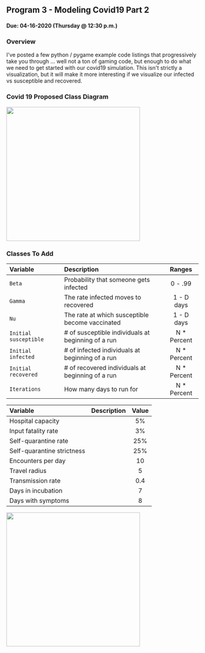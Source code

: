 ## Program 3 - Modeling Covid19 Part 2
#### Due: 04-16-2020 (Thursday @ 12:30 p.m.)

### Overview

I've posted a few python / pygame example code listings that progressively take you through ... well not a ton of gaming code, but enough to do what we need to get started with our covid19 simulation. This isn't strictly a visualization, but it will make it more interesting if we visualize our infected vs susceptible and recovered. 




### Covid 19 Proposed Class Diagram

<img src="https://cs.msutexas.edu/~griffin/zcloud/zcloud-files/covid19a_uml_2020.png" width="350">

### Classes To Add

| Variable              | Description                                        |   Ranges    |
| :-------------------- | :------------------------------------------------- | :---------: |
| `Beta`                | Probability that someone gets infected             |   0 - .99   |
| `Gamma`               | The rate infected moves to recovered               | 1 - D days  |
| `Nu`                  | The rate at which susceptible become vaccinated    | 1 - D days  |
| `Initial susceptible` | # of susceptible individuals at beginning of a run | N * Percent |
| `Initial infected `   | # of infected individuals at beginning of a run    | N * Percent |
| `Initial recovered`   | # of recovered individuals at beginning of a run   | N * Percent |
| `Iterations`          | How many days to run for                           | N * Percent |


| Variable                   | Description | Value |
| :------------------------- | :---------- | :---: |
| Hospital capacity          |             |  5%   |
| Input fatality rate        |             |  3%   |
| Self-quarantine rate       |             |  25%  |
| Self-quarantine strictness |             |  25%  |
| Encounters per day         |             |  10   |
| Travel radius              |             |   5   |
| Transmission rate          |             |  0.4  |
| Days in incubation         |             |   7   |
| Days with symptoms         |             |   8   |

<img src="https://cs.msutexas.edu/~griffin/zcloud/zcloud-files/covid19b_uml_2020.png" width="350">






